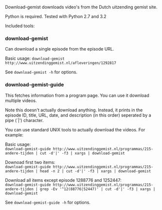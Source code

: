 Download-gemist downloads video's from the Dutch uitzending gemist site.

Python is required. Tested with Python 2.7 and 3.2

Included tools:

### download-gemist
Can download a single episode from the episode URL.

Basic usage:
`download-gemist http://www.uitzendinggemist.nl/afleveringen/1292817`

See `download-gemist -h` for options.

### download-gemist-guide
This fetches information from a program page. You can use it download multiple
videos.

Note this doesn't actually download anything. Instead, it prints in the
episode ID, title, URL, date, and description (in this order) seperated by a
pipe (`|') character.

You can use standard UNIX tools to actually download the videos. For example:

Basic usage:  
`download-gemist-guide http://www.uitzendinggemist.nl/programmas/215-andere-tijden | cut -d'|' -f3 | xargs | download-gemist`

Downoad first two items:  
`download-gemist-guide http://www.uitzendinggemist.nl/programmas/215-andere-tijden | head -n 2 | cut -d'|' -f3 | xargs | download-gemist`

Download all items except episode 1288776 and 1252447:  
`download-gemist-guide http://www.uitzendinggemist.nl/programmas/215-andere-tijden | grep -Ev '^12(88776|52447)' | cut -d'|' -f3 | xargs | download-gemist`

See `download-gemist-guide -h` for options.
